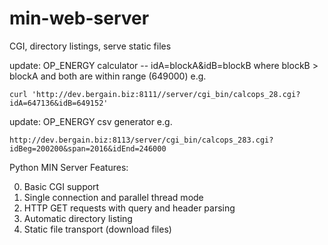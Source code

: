 # min-web-server

  CGI, directory listings, serve static files

  update: OP_ENERGY calculator -- idA=blockA&idB=blockB
   where blockB > blockA and both are within range (649000)   e.g.

    curl 'http://dev.bergain.biz:8111//server/cgi_bin/calcops_28.cgi?idA=647136&idB=649152'


  update: OP_ENERGY csv generator   e.g.

    http://dev.bergain.biz:8113/server/cgi_bin/calcops_283.cgi?idBeg=200200&span=2016&idEnd=246000





Python MIN Server Features:

  0. Basic CGI support
  1. Single connection and parallel thread mode
  2. HTTP GET requests with query and header parsing
  3. Automatic directory listing 
  4. Static file transport (download files)
